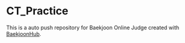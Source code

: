 # CT_Practice
This is a auto push repository for Baekjoon Online Judge created with [BaekjoonHub](https://github.com/BaekjoonHub/BaekjoonHub).
